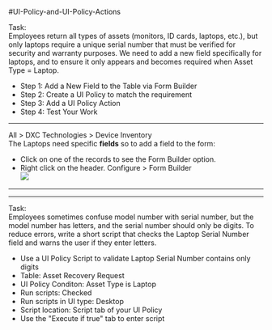 #UI-Policy-and-UI-Policy-Actions

Task: <br>
Employees return all types of assets (monitors, ID cards, laptops, etc.), but only laptops require a unique serial number that must be verified for security and warranty purposes. We need to add a new field specifically for laptops, and to ensure it only appears and becomes required when Asset Type = Laptop. <br>
- Step 1: Add a New Field to the Table via Form Builder
- Step 2: Create a UI Policy to match the requirement
- Step 3: Add a UI Policy Action
- Step 4: Test Your Work
------------------------------------------------------------------------------------------------------------
All > DXC Technologies > Device Inventory <br>
The Laptops need specific **fields** so to add a field to the form: <br>
- Click on one of the records to see the Form Builder option.  <br>
- Right click on the header. Configure > Form Builder <br>
![](https://github.com/CodeWithLuwam/ServiceNow-UI-Policy-and-UI-Policy-Actions/blob/main/Images/Click%20on%20one%20of%20the%20records%20to%20show%20Form%20Builder%20option.png?raw=true)



------------------------------------------------------------------------------------------------------------
------------------------------------------------------------------------------------------------------------
Task: <br>
Employees sometimes confuse model number with serial number, but the model number has letters, and the serial number should only be digits. To reduce errors, write a short script that checks the Laptop Serial Number field and warns the user if they enter letters.

- Use a UI Policy Script to validate Laptop Serial Number contains only digits
- Table: Asset Recovery Request
- UI Policy Conditon: Asset Type is Laptop
- Run scripts: Checked
- Run scripts in UI type: Desktop
- Script location: Script tab of your UI Policy
- Use the "Execute if true" tab to enter script <br>
<br>

